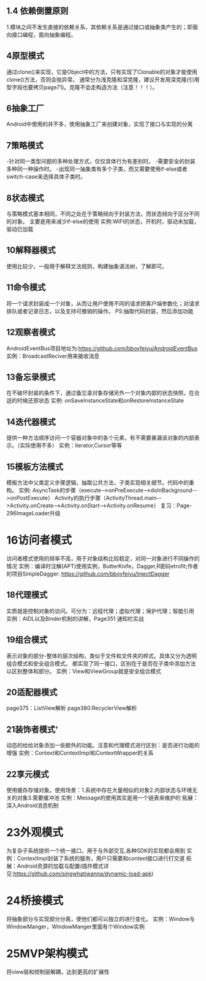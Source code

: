 ## 1.4 依赖倒置原则
1.模块之间不发生直接的依赖关系，其依赖关系是通过接口或抽象类产生的；即面向接口编程，面向抽象编程。
## 4原型模式
通过clone()来实现，它是Object中的方法，只有实现了Clonable的对象才能使用clone()方法，否则会抛异常。
通常分为浅克隆和深克隆，建议开发用深克隆(引用型字段也要拷贝page71)。克隆不会走构造方法（注意！！！）。
## 6抽象工厂
Android中使用的并不多，使用抽象工厂来创建对象，实现了接口与实现的分离
## 7策略模式
-针对同一类型问题的多种处理方式，仅仅具体行为有差别时。
-需要安全的封装多种同一种操作时。
-出现同一抽象类有多个子类，而又需要使用if-else或者switch-case来选择具体子类时。
## 8状态模式
与策略模式基本相同，不同之处在于策略倾向于封装方法，而状态倾向于区分不同的对象。
主要是用来减少if-else的使用
实例:WIFI的状态，开机时，驱动未加载，驱动已加载
## 10解释器模式
使用比较少，一般用于解释文法规则，构建抽象语法树，了解即可。
## 11命令模式
将一个请求封装成一个对象，从而让用户使用不同的请求把客户端参数化；对请求排队或者记录日志，以及支持可撤销的操作。
PS:抽取代码封装，然后添加功能
## 12观察者模式
AndroidEventBus项目地址为:https://github.com/bboyfeiyu/AndroidEventBus
实例：BroadcastReciver用来接收消息
## 13备忘录模式
在不破坏封装的条件下，通过备忘录对象存储另外一个对象内部的状态快照，在合适的时候还原状态
实例: onSaveInstanceState和onRestoreInstanceState
## 14迭代器模式
提供一种方法顺序访问一个容器对象中的各个元素，有不需要暴漏该对象的内部表示。（实际使用不多）
实例：iterator,Cursor等等
## 15模板方法模式
模板方法中父类定义步骤逻辑，抽取公共方法，子类实现相关细节。代码中的重构。
实例: AsyncTask的步骤（execute-->onPreExecute-->doInBackground-->onPostExecute）
Activity的执行步骤（ActivityThread.main-->Activity.onCreate-->Activity.onStart-->Activity.onResume）
复习：Page-296ImageLoader升级
# 16访问者模式
访问者模式使用的频率不高，用于对象结构比较稳定，对同一对象进行不同操作的情况
实例：编译时注解(APT)使用实例，ButterKnife，Dagger,R密码etrofit;作者的项目SimpleDagger:
     https://github.com/bboyfeiyu/InjectDagger
## 18代理模式
实质就是控制对象的访问。可分为：远程代理；虚拟代理；保护代理；智能引用
实例：AIDL以及Binder机制的讲解，Page351 通知栏实战
## 19组合模式
表示对象的部分-整体的层次结构，类似于文件和文件夹的样式。具体又分为透明组合模式和安全组合模式。
都实现了同一接口，区别在于是否在子类中添加方法以区别整体和部分。
实例：View和ViewGroup就是安全组合模式
## 20适配器模式
page375：ListView解析 page380:RecyclerView解析
## 21装饰者模式‘
动态的给给对象添加一些额外的功能。注意和代理模式进行区别：是否进行功能的增强
实例：Context和ContextImpl和ContextWrapper的关系
## 22享元模式
使用缓存存储对象。使用场景：1.系统中存在大量相似的对象2.内部状态与环境无关的对象3.需要缓冲池
实例：Message的使用其实是用一个链表来维护的
拓展：深入Android消息机制
# 23外观模式
为复杂子系统提供一个统一接口，用于与外部交互,各种SDK的实现都会用到
实例：ContextImpl封装了系统的服务，用户只需要和context接口进行打交道
拓展：Android资源的加载与配置(插件模式详见:https://github.com/singwhatiwanna/dynamic-load-apk)
# 24桥接模式
将抽象部分与实现部分分离，使他们都可以独立的进行变化。
实例：Window与WindowManger，WindowManger里面有个Window实例
# 25MVP架构模式
将view层和控制层解耦，达到更高的扩展性